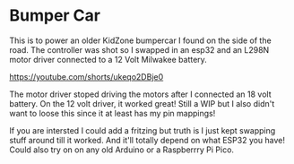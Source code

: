 # Bumper Car


This is to power an older KidZone bumpercar I found on the side of the road. The controller was shot so I swapped in an esp32 and an L298N motor driver connected to a 12 Volt Milwakee battery. 

https://youtube.com/shorts/ukeqo2DBje0

The motor driver stoped driving the motors after I connected an 18 volt battery. On the 12 volt driver, it worked great! Still a WIP but I also didn't want to loose this since it at least has my pin mappings! 

If you are intersted I could add a fritzing but truth is I just kept swapping stuff around till it worked. And it'll totally depend on what ESP32 you have! Could also try on on any old Arduino or a Raspberrry Pi Pico. 
